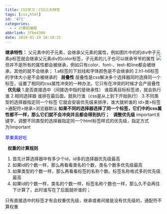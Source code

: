 ```yaml
---
title: CSS学习：CSS三大特性
tags: [css,html]
id: '471'
categories:
  - - 计算机编程
abbrlink: 3fbe4306
date: 2019-01-19 16:18:25
---
```


**继承特性：** 父元素中的子元素，会继承父元素的属性，例如图片中的的div中子元素p标签就会继承父元素div的color标签，子元素的儿子也可以继承爷爷的属性 ![](https://post.332b.com/wp-content/uploads/2019/01/20190119151500.png) 但并不是所有的属性都会被继承，例如只有color、font-、text-和line都会被继承，其他的就不会继承； 1.a标签的下划线和字体颜色是不会继承的 2.h1-h6标签的字体大小是不会被继承的   **层叠性** 层叠性是css解决多个选择器同时选择同一个标签，设置了相同的css属性冲突的一种办法，它只有在冲突的时候才会产层叠性   **优先级** 1.是否直接选中（间接选中指的是继承性） 谁距离目标标签进，就会执行谁 2.相同选择器 谁排在最后面，就执行谁（css是从上到下开始执行） 3.不同类型的选择器指定同一个标签 它就会安装优先级来排序，谁大就听谁的 id>类>标签>通配符>继承>浏览器默认 **如果不同的选择器选择了同一个标签，它们中的css属性都不一样，那么它们就不会冲突并且都会得到执行；**   **调整优先级** important关键字，调整不同类型的选择器指定同一个html标签样式的优先级，指定方式为!important

<head>
    <meta charset="utf-8">
    <title>首页</title>
    <style type="text/css">
        #a123 {
            color: red;
        }
        .b123 {
            color: blue !important;
        }
    </style>
</head>
<body>
<p id='a123' class="b123">苹果真好吃</p>
</body>

  **权重的计算规则**

1.  首先计算选择器中有多少个id，id多的选择器优先级最高
2.  如果id的个数一样，那么再看看类名的个数，类名个数多优先级最高
3.  如果类型的个数一样，那么再看看标签的名称个数。标签名称格式多的优先级最高
4.  如果id的个数一样，类名的个数一样，标签名称个数也一样，那么久不会再往下计算了，此时谁写在了后面就听谁的；

只有直接选中的标签才有会权重优先级，继承或者间接是没有优先级的，通配符不算权重